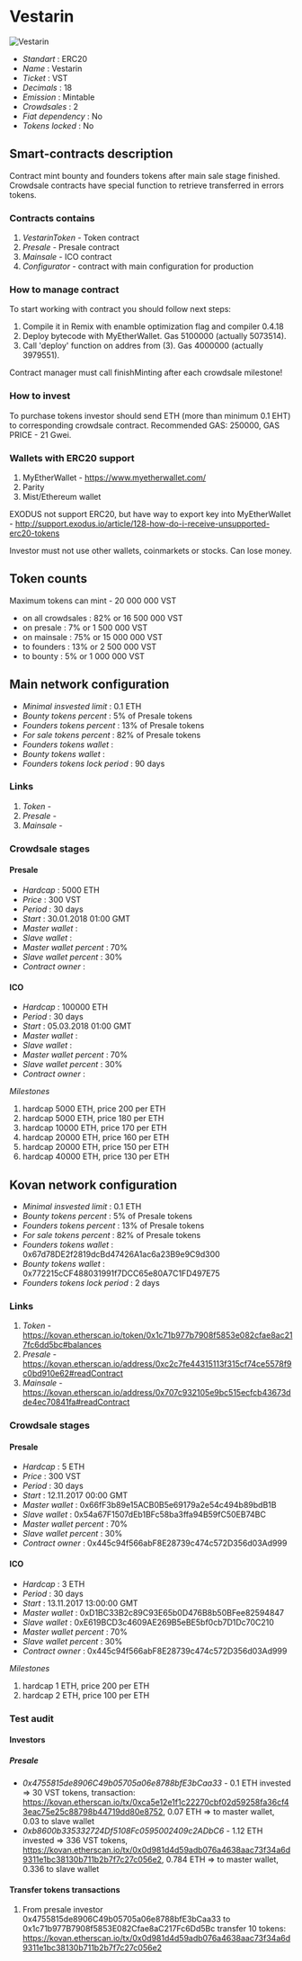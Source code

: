 # Vestarin

![Vestarin](logo.png "Vesatrin")


* _Standart_        : ERC20
* _Name_            : Vestarin
* _Ticket_          : VST
* _Decimals_        : 18
* _Emission_        : Mintable
* _Crowdsales_      : 2
* _Fiat dependency_ : No
* _Tokens locked_   : No

## Smart-contracts description

Contract mint bounty and founders tokens after main sale stage finished. 
Crowdsale contracts have special function to retrieve transferred in errors tokens.

### Contracts contains
1. _VestarinToken_ - Token contract
2. _Presale_ - Presale contract
3. _Mainsale_ - ICO contract
4. _Configurator_ - contract with main configuration for production

### How to manage contract
To start working with contract you should follow next steps:
1. Compile it in Remix with enamble optimization flag and compiler 0.4.18
2. Deploy bytecode with MyEtherWallet. Gas 5100000 (actually 5073514).
3. Call 'deploy' function on addres from (3). Gas 4000000 (actually 3979551). 

Contract manager must call finishMinting after each crowdsale milestone! 

### How to invest
To purchase tokens investor should send ETH (more than minimum 0.1 EHT) to corresponding crowdsale contract.
Recommended GAS: 250000, GAS PRICE - 21 Gwei.

### Wallets with ERC20 support
1. MyEtherWallet - https://www.myetherwallet.com/
2. Parity 
3. Mist/Ethereum wallet

EXODUS not support ERC20, but have way to export key into MyEtherWallet - http://support.exodus.io/article/128-how-do-i-receive-unsupported-erc20-tokens

Investor must not use other wallets, coinmarkets or stocks. Can lose money.

## Token counts

Maximum tokens can mint - 20 000 000 VST 
* on all crowdsales : 82% or 16 500 000 VST 
* on presale : 7% or 1 500 000 VST 
* on mainsale : 75% or 15 000 000 VST
* to founders : 13% or 2 500 000 VST
* to bounty : 5% or 1 000 000 VST

## Main network configuration

* _Minimal insvested limit_     : 0.1 ETH
* _Bounty tokens percent_       : 5% of Presale tokens
* _Founders tokens percent_     : 13% of Presale tokens
* _For sale tokens percent_     : 82% of Presale tokens
* _Founders tokens wallet_      : 
* _Bounty tokens wallet_        :
* _Founders tokens lock period_ : 90 days

### Links
1. _Token_ - 
2. _Presale_ - 
3. _Mainsale_ - 

### Crowdsale stages

#### Presale
* _Hardcap_                    : 5000 ETH
* _Price_                      : 300 VST
* _Period_                     : 30 days
* _Start_                      : 30.01.2018 01:00 GMT
* _Master wallet_              : 
* _Slave wallet_               : 
* _Master wallet percent_      : 70%
* _Slave wallet percent_       : 30%
* _Contract owner_             : 

#### ICO
* _Hardcap_                    : 100000 ETH
* _Period_                     : 30 days
* _Start_                      : 05.03.2018 01:00 GMT
* _Master wallet_              : 
* _Slave wallet_               : 
* _Master wallet percent_      : 70%
* _Slave wallet percent_       : 30%
* _Contract owner_             : 

_Milestones_
1. hardcap  5000 ETH, price 200 per ETH
2. hardcap  5000 ETH, price 180 per ETH
3. hardcap 10000 ETH, price 170 per ETH
4. hardcap 20000 ETH, price 160 per ETH
5. hardcap 20000 ETH, price 150 per ETH
6. hardcap 40000 ETH, price 130 per ETH


## Kovan network configuration

* _Minimal insvested limit_     : 0.1 ETH
* _Bounty tokens percent_       : 5% of Presale tokens
* _Founders tokens percent_     : 13% of Presale tokens
* _For sale tokens percent_     : 82% of Presale tokens
* _Founders tokens wallet_      : 0x67d78DE2f2819dcBd47426A1ac6a23B9e9C9d300
* _Bounty tokens wallet_        : 0x772215cCF488031991f7DCC65e80A7C1FD497E75
* _Founders tokens lock period_ : 2 days

### Links
1. _Token_ - https://kovan.etherscan.io/token/0x1c71b977b7908f5853e082cfae8ac217fc6dd5bc#balances
2. _Presale_ - https://kovan.etherscan.io/address/0xc2c7fe44315113f315cf74ce5578f9c0bd910e62#readContract
3. _Mainsale_ - https://kovan.etherscan.io/address/0x707c932105e9bc515ecfcb43673dde4ec70841fa#readContract 

### Crowdsale stages

#### Presale
* _Hardcap_                    : 5 ETH
* _Price_                      : 300 VST
* _Period_                     : 30 days
* _Start_                      : 12.11.2017 00:00 GMT
* _Master wallet_              : 0x66fF3b89e15ACB0B5e69179a2e54c494b89bdB1B
* _Slave wallet_               : 0x54a67F1507dEb1BFc58ba3ffa94B59fC50EB74BC
* _Master wallet percent_      : 70%
* _Slave wallet percent_       : 30%
* _Contract owner_             : 0x445c94f566abF8E28739c474c572D356d03Ad999

#### ICO
* _Hardcap_                    : 3 ETH
* _Period_                     : 30 days
* _Start_                      : 13.11.2017 13:00:00 GMT
* _Master wallet_              : 0xD1BC33B2c89C93E65b0D476B8b50BFee82594847
* _Slave wallet_               : 0xE619BCD3c4609AE269B5eBE5bf0cb7D1Dc70C210
* _Master wallet percent_      : 70%
* _Slave wallet percent_       : 30%
* _Contract owner_             : 0x445c94f566abF8E28739c474c572D356d03Ad999

_Milestones_
1. hardcap 1 ETH, price 200 per ETH
2. hardcap 2 ETH, price 100 per ETH

### Test audit

#### Investors

##### Presale
* _0x4755815de8906C49b05705a06e8788bfE3bCaa33_ - 0.1 ETH invested => 30 VST tokens, transaction: https://kovan.etherscan.io/tx/0xca5e12e1f1c22270cbf02d59258fa36cf43eac75e25c88798b44719dd80e8752, 0.07 ETH => to master wallet, 0.03 to slave wallet
* _0xb8600b335332724Df5108Fc0595002409c2ADbC6_ - 1.12 ETH invested => 336 VST tokens, https://kovan.etherscan.io/tx/0x0d981d4d59adb076a4638aac73f34a6d9311e1bc38130b711b2b7f7c27c056e2, 0.784 ETH => to master wallet, 0.336 to slave wallet

#### Transfer tokens transactions
1. From presale investor 0x4755815de8906C49b05705a06e8788bfE3bCaa33 to 0x1c71b977B7908f5853E082Cfae8aC217Fc6Dd5Bc transfer 10 tokens: https://kovan.etherscan.io/tx/0x0d981d4d59adb076a4638aac73f34a6d9311e1bc38130b711b2b7f7c27c056e2
 



